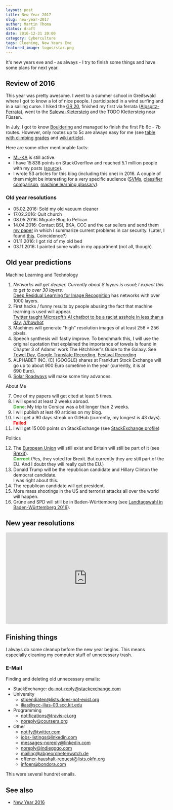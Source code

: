 ```yaml
---
layout: post
title: New Year 2017
slug: new-year-2017
author: Martin Thoma
status: draft
date: 2016-12-31 20:00
category: Cyberculture
tags: Cleaning, New Years Eve
featured_image: logos/star.png
---
```


It's new years eve and - as always - I try to finish some things and have some
plans for next year.


## Review of 2016

This year was pretty awesome. I went to a summer school in Greifswald where
I got to know a lot of nice people. I participated in a wind surfing and in
a sailing curse. I hiked the [GR 20](https://en.wikipedia.org/wiki/GR_20),
finished my first via ferrata ([Alpspitz-Ferrata](https://en.wikipedia.org/wiki/Alpspitze)),
went to the [Salewa-Kletersteig](https://en.wikipedia.org/wiki/Iseler) and
the TODO Klettersteig near Füssen.

In July, I got to know [Bouldering](https://en.wikipedia.org/wiki/Bouldering) and managed to finish the first Fb 6c - 7b routes. However, only routes up to 5c are always
easy for me (see [table with climbing grades](http://www.klettern.de/besser-klettern/schwierigkeitsgrade/vergleichstabelle-schwierigkeitsgrade-beim-klettern.159298.5.htm) and [wiki article](https://en.wikipedia.org/wiki/Grade_(climbing))).

Here are some other mentionable facts:

* [ML-KA](https://ml-ka.de/) is still active.
* I have 15&thinsp;838 points on StackOverflow and reached 5.1&nbsp;million people
  with my posts ([source](http://stackoverflow.com/users/562769/martin-thoma)).
* I wrote 53&nbsp;articles for this blog (including this one) in 2016. A couple
  of them might be interesting for a very specific audience ([SVMs](https://martin-thoma.com/svm-with-sklearn/), [classifier comparison](https://martin-thoma.com/comparing-classifiers/),
  [machine learning glossary](https://martin-thoma.com/ml-glossary/)).



### Old year resolutions

* 05.02.2016: Sold my old vacuum cleaner
* 17.02.2016: Quit church
* 08.05.2016: Migrate Blog to Pelican
* 14.04.2016: Contact BSI, BKA, CCC and the car sellers and send them
  [my paper](https://zenodo.org/record/50379) in which I summarize current
  problems in car security. (Later, I found [this](https://www.welt.de/wirtschaft/article154677618/BSI-Chef-warnt-vor-Toten-durch-Hackerangriffe-auf-Autos.html). Coincidence?)
* 01.11.2016: I got rid of my old bed
* 03.11.2016: I painted some walls in my appartment (not all, though)

## Old year predictions

Machine Learning and Technology

1. *Networks will get deeper. Currently about 8&nbsp;layers is usual; I expect this to get to over 30&nbsp;layers.*<br/>
   [Deep Residual Learning for Image Recognition](http://arxiv.org/abs/1512.03385) has networks with over 1000 layers.
2. First hacks / funny results by people abusing the fact that machine learning is used will appear.<br/>
   [Twitter taught Microsoft’s AI chatbot to be a racist asshole in less than a day](http://www.theverge.com/2016/3/24/11297050/tay-microsoft-chatbot-racist), [/r/howhot](https://www.reddit.com/r/howhot)
3. Machines will generate "high" resolution images of at least 256 &times; 256
   pixels.
4. Speech synthesis will fastly improve. To benchmark this, I will use the
   original quotation that explained the importance of towels is found in
   Chapter 3 of Adams' work The Hitchhiker's Guide to the
   Galaxy. See [Towel Day](https://en.wikipedia.org/wiki/Towel_Day), [Google Translate Recording](//martin-thoma.com/audio/2016-01-04-towel-quote-google.ogg), [Festival Recording](//martin-thoma.com/audio/2016-01-04-towel-quote-festival.ogg)
5. ALPHABET INC. (C) (GOOGLE) shares at Frankfurt Stock Exchange will go up to
   about 900&nbsp;Euro sometime in the year (currently, it is at 690&nbsp;Euro).
6. [Solar Roadways](http://www.solarroadways.com/) will make some tiny
   advances.

About Me

7. One of my papers will get cited at least 5&nbsp;times.
8. I will spend at least 2&nbsp;weeks abroad.<br/>
   <span style="color:#37a32f;font-weight:bold">Done</span>: My trip to Corsica was a bit longer than 2&nbsp;weeks.
9. I will publish at leat 40&nbsp;articles on my blog.
10. I will get a 90&nbsp;days streak on GitHub (currently, my longest is
   43&nbsp;days).<br/>
   <span style="color:red;font-weight:bold">Failed</span>
11. I will get 15&thinsp;000 points on StackExchange (see [StackExchange profile](http://stackexchange.com/users/271958/martin-thoma?tab=accounts))

Politics

12. The [European Union](https://en.wikipedia.org/wiki/European_Union) will
    still exist and Britain will still be part of it
    (see [Brexit](https://de.wikipedia.org/wiki/Brexit)).<br/>
    <span style="color:#37a32f;font-weight:bold">Correct</span> (Yes, they voted for Brexit. But currently they are still part of the EU. And I doubt they will really quit the EU.)
13. Donald Trump will be the republican candidate and Hillary Clinton the
    democrat candidate.<br/>
    I was right about this.
14. The republican candidate will get president.
15. More mass shootings in the US and terrorist attacks all over the world will
    happen.
16. Grüne and SPD will still be in Baden-Württemberg (see [Landtagswahl in Baden-Württemberg 2016](https://de.wikipedia.org/wiki/Landtagswahl_in_Baden-W%C3%BCrttemberg_2016)).



## New year resolutions

<iframe width="512" height="288" src="https://www.youtube-nocookie.com/embed/yYMUCC9SFds" frameborder="0" allowfullscreen></iframe>


## Finishing things

I always do some cleanup before the new year begins. This means especially
cleaning my computer stuff of unnecessary trash.

### E-Mail

Finding and deleting old unnecessary emails:

* StackExchange: do-not-reply@stackexchange.com
* University
    * stipendiaten@lists.does-not-exist.org
    * ilias@scc-ilias-03.scc.kit.edu
* Programming
    * notifications@travis-ci.org
    * noreply@coursera.org
* Other
    * notify@twitter.com
    * jobs-listings@linkedin.com
    * messages-noreply@linkedin.com
    * noreply@indiegogo.com
    * mailing@abgeordnetenwatch.de
    * offener-haushalt-request@lists.okfn.org
    * infoen@bondora.com

This were several hundret emails.


## See also

* [New Year 2016](https://martin-thoma.com/new-year-2016)

